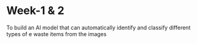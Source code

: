 # Week-1 & 2
To build an AI model that can automatically identify and classify different types of e waste items from the images
